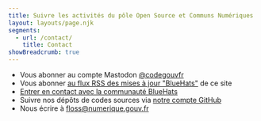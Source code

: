 ```yaml
---
title: Suivre les activités du pôle Open Source et Communs Numériques
layout: layouts/page.njk
segments:
  - url: /contact/
    title: Contact
showBreadcrumb: true
---
```


- Vous abonner au compte Mastodon [@codegouvfr](https://social.numerique.gouv.fr/@codegouvfr)
- Vous abonner [au flux RSS des mises à jour "BlueHats"](/feed/feed.xml) de ce site
- [Entrer en contact avec la communauté BlueHats](/fr/contact/espaces-communication-bluehats/)
- Suivre nos dépôts de codes sources via [notre compte GitHub](https://github.com/codegouvfr/)
- Nous écrire à [floss@numerique.gouv.fr](mailto:floss@numerique.gouv.fr)
